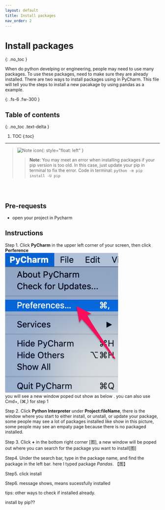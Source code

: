```yaml
---
layout: default
title: Install packages
nav_order: 2
---
```


# Install packages
{: .no_toc }

When do python develping or engineering, people may need to use many packages. To use these packages, need to make sure they are already installed. There are two ways to install packages using in PyCharm. This file will tell you the steps to install a new pacakage by using pandas as a example.

{: .fs-6 .fw-300 }

## Table of contents
{: .no_toc .text-delta }

1. TOC
{:toc}

---


>![Note icon](https://github.com/dl90/linux-basics/blob/gh-pages/docs/images/icons/note.png?raw=true "Note"){: style="float: left" }
>> **Note**: You may meet an error when installing packages if your pip version is too old. In this case, just update your pip in terminal to fix the error. Code in terminal: `python -m pip install -U pip `
<br />
<br />

## Pre-requests
- open your project in Pycharm

## Instructions

Step 1. Click **PyCharm** in the upper left corner of your screen, then click **Perference**   
![step1](https://raw.githubusercontent.com/Dani-j/team2-pycharm/gh-pages/assets/images/docs/package/1.png?raw=true "step one")  
you will see a new window poped out show as below . you can also use Cmd+, (⌘,) for step 1

Step 2. Click **Python Interpreter** under **Project:fileName**, there is the window where you start to either install, or unstall, or update your package, some people may see a lot of packages installed like show in this picture, some people may see an empaty page because there is no packaged installed.

Step 3. Click **+** in the bottom right corner [图], a new window will be poped out where you can search for the package you want to install[图]

Step4. Under the search bar, type in the package name, and find the package in the left bar. here I typed package *Pandas*. 【图】

Step5. click install

Step6. message shows, means sucessfully installed


tips: other ways to check if installed already.

install by pip??


